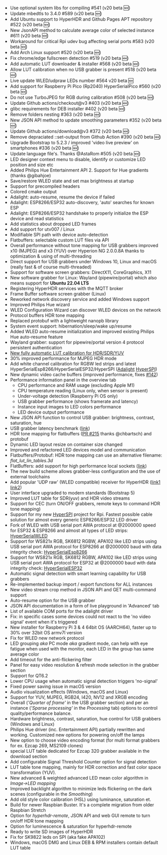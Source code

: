 - Use optional system libs for compiling #541 (v20 beta 🆕)  
- Update mbedtls to 3.4.0 #589 (v20 beta 🆕)  
- Add Ubuntu support to HyperHDR and Github Pages APT repository #522 (v20 beta 🆕)
- New JsonAPI method to calculate average color of selected instance #611 (v20 beta 🆕)
- Workaround for critical Rpi udev bug affecting serial ports #583 (v20 beta 🆕)  
- Add Arch Linux support #520 (v20 beta 🆕)  
- Fix chrome/edge fullscreen detection #519 (v20 beta 🆕)  
- Add automatic LUT downloader & installer #568 (v20 beta 🆕)  
- Allow LUT calibration when no USB grabber is present #518 (v20 beta 🆕)  
- Live update WLED/udpraw LEDs number #564 v20 beta 🆕
- Add support for Raspberry Pi Pico (Rp2040) HyperSerialPico #560 (v20 beta 🆕)  
- Do not use TurboJPEG for RGB during calibration #508 (v20 beta 🆕)  
- Update Github actions/checkout@v3 #403 (v20 beta 🆕) 
- glibc requirements for DEB installer #402 (v20 beta 🆕)  
- Remove folders nesting #363 (v20 beta 🆕)  
- New JSON API method to update smoothing parameters #352 (v20 beta 🆕)  
- Update Github actions/download@v3 #372 (v20 beta 🆕)  
- Remove depraciated ::set-output from Github Action #390 (v20 beta 🆕)  
- Upgrade Bootstrap to 5.2.3 / improved 'video live preview' on smartphones #336 (v20 beta 🆕)  
- Update language file's. Thanks @AstaRom #505 (v20 beta 🆕)  
- LED designer context menu to disable, identify or customize LED position and size etc   
- Added Philips Hue Entertainment API 2. Support for Hue gradients (thanks  @gibahjoe)  
- Save/restore WLED state and set max brightness at startup  
- Support for precompiled headers  
- Colored cmake output  
- Adalight: auto-resume, resume the device if failed  
- Adalight: ESP8266/ESP32 auto-discovery, 'auto' searches for known ESP  
- Adalight: ESP8266/ESP32 handshake to properly initialize the ESP device and read statistics  
- Add statistics about dropped LED frames  
- Add support for utv007 / Linux  
- Modifiable SPI path with device auto-detection  
- Flatbuffers: selectable custom LUT files via API  
- Overall performance without tone mapping for USB grabbers improved x10 (MJPEG) and x3 (YUV) over Hyperion NG 2.0.0.8A thanks to optimization & using of multi-threading
- Direct support for USB grabbers under Windows 10, Linux and macOS (really fast & of course multi-threaded)
- Support for software screen grabbers: DirectX11, CoreGraphics, X11
- New software grabber for Linux: Wayland (pipewire/portal) which also means support for **Ubuntu 22.04 LTS**
- Registering HyperHDR services with the MQTT broker
- Frame Buffer software screen grabber (Linux)
- Reworked network discovery service and added Windows support
- Improved Philips Hue wizard
- WLED Configuration Wizard can discover WLED devices on the network
- Protocol buffers HDR tone mapping
- Replaced protobuf with a lightweight nanopb library
- System event support: hibernation/sleep/wake up/resume
- Added WLED auto-resume initialization and improved existing Philips Hue auto-resume feature
- Wayland grabber: support for pipewire/portal version 4 protocol persistent authentication
- [New fully automatic LUT calibration for HDR/SDR/YUV](https://www.hyperhdr.eu/2022/04/usb-grabbers-hdr-to-sdr-quality-test.html)
- 30% improved performance for MJPEG HDR mode
- Add white channel calibration for RGBW led strips and latest HyperSerialEsp8266/HyperSerialESP32/HyperSPI ([Adalight](https://i.postimg.cc/hv9366VD/calib1.jpg) [HyperSPI](https://i.postimg.cc/kGdTQszk/calib2.jpg))
- New dynamic video cache buffers (improved performance, fixes [#142](https://github.com/awawa-dev/HyperHDR/issues/142))
- Performance information panel in the overview tab
    - CPU performance and RAM usage (excluding Apple M1)
    - CPU temperature reading (Linux only, when sensor is present)
    - Under-voltage detection (Raspberry Pi OS only)
    - USB grabber performance (shows framerate and latency)
    - Instance input images to LED colors performance
    - LED device output performance
- New JSON API function to control USB grabber: brightness, contrast, saturation, hue
- USB grabber latency benchmark ([link](https://www.hyperhdr.eu/2021/10/usb-grabbers-grand-latency-test-part-i.html))
- HDR tone mapping for flatbuffers ([PR #215](https://github.com/awawa-dev/HyperHDR/pull/215) thanks @chbartsch) and protobuf
- Dynamic LED layout resize on container size changed
- Improved and refactored LED devices model and communication
- Flatbuffers/Protobuf: HDR tone mapping can use an alternative filename: *flat_lut_lin_tables.3d*
- FlatBuffers: add support for high performance local sockets ([link](https://github.com/awawa-dev/HyperHDR/commit/1100093068196a53eff5f856f0eaaf8e43ca229f))
- The new build scheme allows grabber-less configuration and the use of external toolchains
- Add popular 'UDP raw' (WLED compatible) receiver for HyperHDR ([link1](https://i.postimg.cc/RV4PqPct/udpraw.jpg) [link2](https://github.com/awawa-dev/HyperHDR/commit/5fb1be1c4bdbc84becfd964a08cb106482b6c4e5))
- User interface upgraded to modern standards (Bootstrap 5)
- Improved LUT table for SDR(yuv) and HDR video streams
- Support for CEC (turn ON/OFF grabbers, remote keys to command HDR tone mapping)
- Support for my new [HyperSPI](https://github.com/awawa-dev/HyperSPI) project for Rpi. Fastest possible cable solution for almost every generic ESP8266/ESP32 LED driver
- Fork of WLED with USB serial port AWA protocol at @2000000 speed for ESP32 & ESP8266 and almost all types of LED strips: [HyperSerialWLED](https://github.com/awawa-dev/HyperSerialWLED)
- Support for WS821x RGB, SK6812 RGBW, APA102 like LED strips using USB serial port AWA protocol for ESP8266 at @2000000 baud with data integrity check: [HyperSerialEsp8266](https://github.com/awawa-dev/HyperSerialEsp8266)
- Support for WS821x RGB, SK6812 RGBW, APA102 like LED strips using USB serial port AWA protocol for ESP32 at @2000000 baud with data integrity check: [HyperSerialESP32](https://github.com/awawa-dev/HyperSerialESP32)
- Automatic signal detection with smart learning capability for USB grabbers
- Re-implemented backup import / export functions for ALL instances
- New video stream crop method in JSON API and GET multi-command support
- Auto-resume option for the USB grabber
- JSON API documentation in a form of live playground in 'Advanced' tab
- List of available COM ports for the adalight driver
- Fix: in specific cases some devices could not react to the 'no video signal' event when it's triggered
- New installer for Raspberry Pi 3 & 4 64bit OS (AARCH64), faster up to 30% over 32bit OS armv7l version
- Fix for WLED new network protocol
- LED grouping *aka* PC mode *aka* gradient mode, can help with eye fatigue when used with the monitor, each LED in the group has same average color
- Add timeout for the anti-flickering filter
- Panel for easy video resolution & refresh mode selection in the grabber section
- Support for QT6.2
- Lower CPU usage when automatic signal detection triggers 'no-signal'
- Fixed power saving issue in macOS version
- Audio visualization effects (Windows, macOS and Linux)
- Support for YUV, MJPEG, RGB24, I420, NV12 and XRGB encoding
- Overall (_'Quarter of frame'_ in the USB grabber section) and per an instance (_'Sparse processing'_ in the _Processing_ tab) options to control quality/performance balance.
- Hardware brightness, contrast, saturation, hue control for USB grabbers (Windows and Linux)
- Philips Hue driver (inc. Entertainment API) partially rewritten and working. Customized new options for powering on/off the lamps
- New option to choose video encoding format (for multi format grabbers for ex. Ezcap 269, MS2109 clones)
- special LUT table dedicated for Ezcap 320 grabber available in the download section
- Add configurable Signal Threshold Counter option for signal detection
- LUT table tone mapping, mainly for HDR correction and fast color space transformation (YUV).
- New advanced & weighted advanced LED mean color algorithm in _Image&#8594;LED mapping_
- Improved backlight algorithm to minimize leds flickering on the dark scenes (configurable in the _Smoothing_)
- Add old style color calibration (HSL) using luminance, saturation et.
- Build for newer Raspbian Buster. It's a complete migration from older Raspbian Stretch
- Option for _hyperhdr-remote_, JSON API and web GUI remote to turn on/off HDR tone mapping
- Option for luminescence & saturation for hyperhdr-remote
- Ready to write SD images of HyperHDR
- Fix for SK9822 leds on SPI (aka fake APA102)
- Windows, macOS DMG and Linux DEB & RPM installers contain default LUT table
